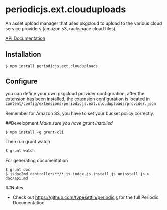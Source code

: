 # periodicjs.ext.clouduploads

An asset upload manager that uses pkgcloud to upload to the various cloud service providers (amazon s3, rackspace cloud files).

 [API Documentation](https://github.com/typesettin/periodicjs.ext.clouduploads/blob/master/doc/api.md)

## Installation

```
$ npm install periodicjs.ext.clouduploads
```

## Configure

you can define your own pkgcloud provider configuration, after the extension has been installed, the extension configuration is located in `content/config/extensions/periodicjs.ext.clouduploads/provider.json`

Remember for Amazon S3, you have to set your bucket policy correctly.

##Development
*Make sure you have grunt installed*
```
$ npm install -g grunt-cli
```

Then run grunt watch
```
$ grunt watch
```
For generating documentation
```
$ grunt doc
$ jsdoc2md controller/**/*.js index.js install.js uninstall.js > doc/api.md
```
##Notes
* Check out https://github.com/typesettin/periodicjs for the full Periodic Documentation